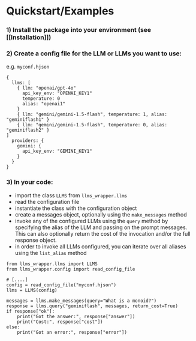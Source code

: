 # Quickstart/Examples

### 1) Install the package into your environment (see [[Installation]])

### 2) Create a config file for the LLM or LLMs you want to use:

e.g. `myconf.hjson`

```
{
  llms: [
    { llm: "openai/gpt-4o"
      api_key_env: "OPENAI_KEY1"
      temperature: 0
      alias: "openai1"
    }
    { llm: "gemini/gemini-1.5-flash", temperature: 1, alias: "geminiflash1" }
    { llm: "gemini/gemini-1.5-flash", temperature: 0, alias: "geminiflash2" }
]
  providers: {
    gemini: {
      api_key_env: "GEMINI_KEY1"
    }
  }
}
```

### 3) In your code: 

* import the class `LLMS` from `llms_wrapper.llms`
* read the configuration file 
* instantiate the class with the configuration object
* create a messages object, optionally using the `make_messages` method
* invoke any of the configured LLMs using the `query` method by specifying the alias of the LLM and passing on the prompt messages. 
  This can also optionally return the cost of the invocation and/or the full response object. 
* in order to invoke all LLMs configured, you can iterate over all aliases using the `list_alias` method

```
from llms_wrapper.llms import LLMS
from llms_wrapper.config import read_config_file

# [....]
config = read_config_file("myconf.hjson")
llms = LLMS(config)

messages = llms.make_messages(query="What is a monoid?")
response = llms.query("geminiflash", messages, return_cost=True)
if response["ok"]:
    print("Got the answer:", response["answer"])
    print("Cost:", response["cost"])
else:
    print("Got an error:", response["error"])
```
